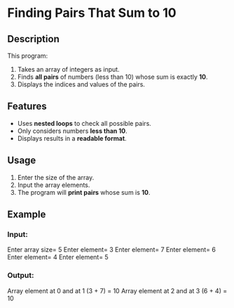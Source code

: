 # Finding Pairs That Sum to 10

## Description
This program:
1. Takes an array of integers as input.
2. Finds **all pairs** of numbers (less than 10) whose sum is exactly **10**.
3. Displays the indices and values of the pairs.

## Features
- Uses **nested loops** to check all possible pairs.
- Only considers numbers **less than 10**.
- Displays results in a **readable format**.

## Usage

1. Enter the size of the array.
2. Input the array elements.
3. The program will **print pairs** whose sum is **10**.

## Example

### **Input:**
Enter array size= 5 Enter element= 3 Enter element= 7 Enter element= 6 Enter element= 4 Enter element= 5


### **Output:**
Array element at 0 and at 1 (3 + 7) = 10 Array element at 2 and at 3 (6 + 4) = 10